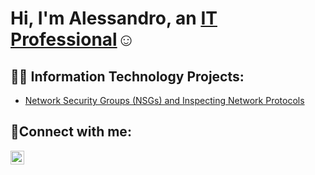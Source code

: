 <h1>Hi, I'm Alessandro, an <a href=https://www.linkedin.com/in/alessandro-garcia-66a43b2a1/>IT Professional</a>☺</h1>

<h2>👨‍💻 Information Technology Projects:</h2>

  - [Network Security Groups (NSGs) and Inspecting Network Protocols](https://github.com/joshmadakorcc/azure-network-protocols)

<h2>🤳Connect with me:</h2>

[<img align="left" alt="Josh | LinkedIn" width="22px" src="https://cdn.jsdelivr.net/npm/simple-icons@v3/icons/linkedin.svg" />][linkedin]

[linkedin]:(https://www.linkedin.com/in/alessandro-garcia-66a43b2a1/)
